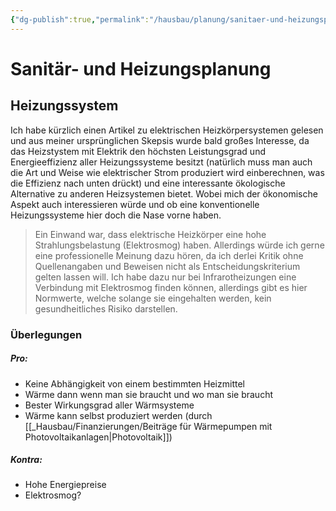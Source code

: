 ```yaml
---
{"dg-publish":true,"permalink":"/hausbau/planung/sanitaer-und-heizungsplanung/"}
---
```


# Sanitär- und Heizungsplanung

## Heizungssystem

Ich habe kürzlich einen Artikel zu elektrischen Heizkörpersystemen gelesen und aus meiner ursprünglichen Skepsis wurde bald großes Interesse, da das Heizstystem mit Elektrik den höchsten Leistungsgrad und Energieeffizienz aller Heizungssysteme besitzt (natürlich muss man auch die Art und Weise wie elektrischer Strom produziert wird einberechnen, was die Effizienz nach unten drückt) und eine interessante ökologische Alternative zu anderen Heizsystemen bietet.
Wobei mich der ökonomische Aspekt auch interessieren würde und ob eine konventionelle Heizungssysteme hier doch die Nase vorne haben.

> Ein Einwand war, dass elektrische Heizkörper eine hohe Strahlungsbelastung (Elektrosmog) haben. Allerdings würde ich gerne eine professionelle Meinung dazu hören, da ich derlei Kritik ohne Quellenangaben und Beweisen nicht als Entscheidungskriterium gelten lassen will.
> Ich habe dazu nur bei Infrarotheizungen eine Verbindung mit Elektrosmog finden können, allerdings gibt es hier Normwerte, welche solange sie eingehalten werden, kein gesundheitliches Risiko darstellen.

### Überlegungen

##### Pro:
- Keine Abhängigkeit von einem bestimmten Heizmittel
- Wärme dann wenn man sie braucht und wo man sie braucht
- Bester Wirkungsgrad aller Wärmsysteme
- Wärme kann selbst produziert werden (durch [[_Hausbau/Finanzierungen/Beiträge für Wärmepumpen mit Photovoltaikanlagen|Photovoltaik]])

##### Kontra:
- Hohe Energiepreise
- Elektrosmog?